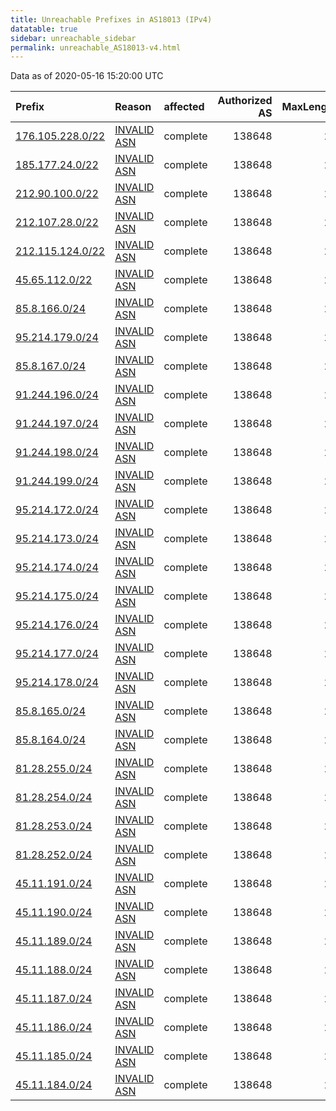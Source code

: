 ```yaml
---
title: Unreachable Prefixes in AS18013 (IPv4)
datatable: true
sidebar: unreachable_sidebar
permalink: unreachable_AS18013-v4.html
---
```


Data as of 2020-05-16 15:20:00 UTC


<div class="datatable-begin"></div>

| Prefix                                                     | Reason                                                                                                  | affected   |   Authorized AS |   MaxLength | Anchor                                         |   unreachable /24s |
|:-----------------------------------------------------------|:--------------------------------------------------------------------------------------------------------|:-----------|----------------:|------------:|:-----------------------------------------------|-------------------:|
| [176.105.228.0/22](https://stat.ripe.net/176.105.228.0/22) | [INVALID ASN](https://rpki-validator.ripe.net/announcement-preview?asn=AS18013&prefix=176.105.228.0/22) | complete   |          138648 |          22 | [RIPE](unreachable_RIPE_NCC_RPKI_Root-v4.html) |                  4 |
| [185.177.24.0/22](https://stat.ripe.net/185.177.24.0/22)   | [INVALID ASN](https://rpki-validator.ripe.net/announcement-preview?asn=AS18013&prefix=185.177.24.0/22)  | complete   |          138648 |          22 | [RIPE](unreachable_RIPE_NCC_RPKI_Root-v4.html) |                  4 |
| [212.90.100.0/22](https://stat.ripe.net/212.90.100.0/22)   | [INVALID ASN](https://rpki-validator.ripe.net/announcement-preview?asn=AS18013&prefix=212.90.100.0/22)  | complete   |          138648 |          24 | [RIPE](unreachable_RIPE_NCC_RPKI_Root-v4.html) |                  4 |
| [212.107.28.0/22](https://stat.ripe.net/212.107.28.0/22)   | [INVALID ASN](https://rpki-validator.ripe.net/announcement-preview?asn=AS18013&prefix=212.107.28.0/22)  | complete   |          138648 |          24 | [RIPE](unreachable_RIPE_NCC_RPKI_Root-v4.html) |                  4 |
| [212.115.124.0/22](https://stat.ripe.net/212.115.124.0/22) | [INVALID ASN](https://rpki-validator.ripe.net/announcement-preview?asn=AS18013&prefix=212.115.124.0/22) | complete   |          138648 |          24 | [RIPE](unreachable_RIPE_NCC_RPKI_Root-v4.html) |                  4 |
| [45.65.112.0/22](https://stat.ripe.net/45.65.112.0/22)     | [INVALID ASN](https://rpki-validator.ripe.net/announcement-preview?asn=AS18013&prefix=45.65.112.0/22)   | complete   |          138648 |          24 | [RIPE](unreachable_RIPE_NCC_RPKI_Root-v4.html) |                  4 |
| [85.8.166.0/24](https://stat.ripe.net/85.8.166.0/24)       | [INVALID ASN](https://rpki-validator.ripe.net/announcement-preview?asn=AS18013&prefix=85.8.166.0/24)    | complete   |          138648 |          24 | [RIPE](unreachable_RIPE_NCC_RPKI_Root-v4.html) |                  1 |
| [95.214.179.0/24](https://stat.ripe.net/95.214.179.0/24)   | [INVALID ASN](https://rpki-validator.ripe.net/announcement-preview?asn=AS18013&prefix=95.214.179.0/24)  | complete   |          138648 |          24 | [RIPE](unreachable_RIPE_NCC_RPKI_Root-v4.html) |                  1 |
| [85.8.167.0/24](https://stat.ripe.net/85.8.167.0/24)       | [INVALID ASN](https://rpki-validator.ripe.net/announcement-preview?asn=AS18013&prefix=85.8.167.0/24)    | complete   |          138648 |          24 | [RIPE](unreachable_RIPE_NCC_RPKI_Root-v4.html) |                  1 |
| [91.244.196.0/24](https://stat.ripe.net/91.244.196.0/24)   | [INVALID ASN](https://rpki-validator.ripe.net/announcement-preview?asn=AS18013&prefix=91.244.196.0/24)  | complete   |          138648 |          22 | [RIPE](unreachable_RIPE_NCC_RPKI_Root-v4.html) |                  1 |
| [91.244.197.0/24](https://stat.ripe.net/91.244.197.0/24)   | [INVALID ASN](https://rpki-validator.ripe.net/announcement-preview?asn=AS18013&prefix=91.244.197.0/24)  | complete   |          138648 |          22 | [RIPE](unreachable_RIPE_NCC_RPKI_Root-v4.html) |                  1 |
| [91.244.198.0/24](https://stat.ripe.net/91.244.198.0/24)   | [INVALID ASN](https://rpki-validator.ripe.net/announcement-preview?asn=AS18013&prefix=91.244.198.0/24)  | complete   |          138648 |          22 | [RIPE](unreachable_RIPE_NCC_RPKI_Root-v4.html) |                  1 |
| [91.244.199.0/24](https://stat.ripe.net/91.244.199.0/24)   | [INVALID ASN](https://rpki-validator.ripe.net/announcement-preview?asn=AS18013&prefix=91.244.199.0/24)  | complete   |          138648 |          22 | [RIPE](unreachable_RIPE_NCC_RPKI_Root-v4.html) |                  1 |
| [95.214.172.0/24](https://stat.ripe.net/95.214.172.0/24)   | [INVALID ASN](https://rpki-validator.ripe.net/announcement-preview?asn=AS18013&prefix=95.214.172.0/24)  | complete   |          138648 |          24 | [RIPE](unreachable_RIPE_NCC_RPKI_Root-v4.html) |                  1 |
| [95.214.173.0/24](https://stat.ripe.net/95.214.173.0/24)   | [INVALID ASN](https://rpki-validator.ripe.net/announcement-preview?asn=AS18013&prefix=95.214.173.0/24)  | complete   |          138648 |          24 | [RIPE](unreachable_RIPE_NCC_RPKI_Root-v4.html) |                  1 |
| [95.214.174.0/24](https://stat.ripe.net/95.214.174.0/24)   | [INVALID ASN](https://rpki-validator.ripe.net/announcement-preview?asn=AS18013&prefix=95.214.174.0/24)  | complete   |          138648 |          24 | [RIPE](unreachable_RIPE_NCC_RPKI_Root-v4.html) |                  1 |
| [95.214.175.0/24](https://stat.ripe.net/95.214.175.0/24)   | [INVALID ASN](https://rpki-validator.ripe.net/announcement-preview?asn=AS18013&prefix=95.214.175.0/24)  | complete   |          138648 |          24 | [RIPE](unreachable_RIPE_NCC_RPKI_Root-v4.html) |                  1 |
| [95.214.176.0/24](https://stat.ripe.net/95.214.176.0/24)   | [INVALID ASN](https://rpki-validator.ripe.net/announcement-preview?asn=AS18013&prefix=95.214.176.0/24)  | complete   |          138648 |          24 | [RIPE](unreachable_RIPE_NCC_RPKI_Root-v4.html) |                  1 |
| [95.214.177.0/24](https://stat.ripe.net/95.214.177.0/24)   | [INVALID ASN](https://rpki-validator.ripe.net/announcement-preview?asn=AS18013&prefix=95.214.177.0/24)  | complete   |          138648 |          24 | [RIPE](unreachable_RIPE_NCC_RPKI_Root-v4.html) |                  1 |
| [95.214.178.0/24](https://stat.ripe.net/95.214.178.0/24)   | [INVALID ASN](https://rpki-validator.ripe.net/announcement-preview?asn=AS18013&prefix=95.214.178.0/24)  | complete   |          138648 |          24 | [RIPE](unreachable_RIPE_NCC_RPKI_Root-v4.html) |                  1 |
| [85.8.165.0/24](https://stat.ripe.net/85.8.165.0/24)       | [INVALID ASN](https://rpki-validator.ripe.net/announcement-preview?asn=AS18013&prefix=85.8.165.0/24)    | complete   |          138648 |          24 | [RIPE](unreachable_RIPE_NCC_RPKI_Root-v4.html) |                  1 |
| [85.8.164.0/24](https://stat.ripe.net/85.8.164.0/24)       | [INVALID ASN](https://rpki-validator.ripe.net/announcement-preview?asn=AS18013&prefix=85.8.164.0/24)    | complete   |          138648 |          24 | [RIPE](unreachable_RIPE_NCC_RPKI_Root-v4.html) |                  1 |
| [81.28.255.0/24](https://stat.ripe.net/81.28.255.0/24)     | [INVALID ASN](https://rpki-validator.ripe.net/announcement-preview?asn=AS18013&prefix=81.28.255.0/24)   | complete   |          138648 |          22 | [RIPE](unreachable_RIPE_NCC_RPKI_Root-v4.html) |                  1 |
| [81.28.254.0/24](https://stat.ripe.net/81.28.254.0/24)     | [INVALID ASN](https://rpki-validator.ripe.net/announcement-preview?asn=AS18013&prefix=81.28.254.0/24)   | complete   |          138648 |          22 | [RIPE](unreachable_RIPE_NCC_RPKI_Root-v4.html) |                  1 |
| [81.28.253.0/24](https://stat.ripe.net/81.28.253.0/24)     | [INVALID ASN](https://rpki-validator.ripe.net/announcement-preview?asn=AS18013&prefix=81.28.253.0/24)   | complete   |          138648 |          22 | [RIPE](unreachable_RIPE_NCC_RPKI_Root-v4.html) |                  1 |
| [81.28.252.0/24](https://stat.ripe.net/81.28.252.0/24)     | [INVALID ASN](https://rpki-validator.ripe.net/announcement-preview?asn=AS18013&prefix=81.28.252.0/24)   | complete   |          138648 |          22 | [RIPE](unreachable_RIPE_NCC_RPKI_Root-v4.html) |                  1 |
| [45.11.191.0/24](https://stat.ripe.net/45.11.191.0/24)     | [INVALID ASN](https://rpki-validator.ripe.net/announcement-preview?asn=AS18013&prefix=45.11.191.0/24)   | complete   |          138648 |          24 | [RIPE](unreachable_RIPE_NCC_RPKI_Root-v4.html) |                  1 |
| [45.11.190.0/24](https://stat.ripe.net/45.11.190.0/24)     | [INVALID ASN](https://rpki-validator.ripe.net/announcement-preview?asn=AS18013&prefix=45.11.190.0/24)   | complete   |          138648 |          24 | [RIPE](unreachable_RIPE_NCC_RPKI_Root-v4.html) |                  1 |
| [45.11.189.0/24](https://stat.ripe.net/45.11.189.0/24)     | [INVALID ASN](https://rpki-validator.ripe.net/announcement-preview?asn=AS18013&prefix=45.11.189.0/24)   | complete   |          138648 |          24 | [RIPE](unreachable_RIPE_NCC_RPKI_Root-v4.html) |                  1 |
| [45.11.188.0/24](https://stat.ripe.net/45.11.188.0/24)     | [INVALID ASN](https://rpki-validator.ripe.net/announcement-preview?asn=AS18013&prefix=45.11.188.0/24)   | complete   |          138648 |          24 | [RIPE](unreachable_RIPE_NCC_RPKI_Root-v4.html) |                  1 |
| [45.11.187.0/24](https://stat.ripe.net/45.11.187.0/24)     | [INVALID ASN](https://rpki-validator.ripe.net/announcement-preview?asn=AS18013&prefix=45.11.187.0/24)   | complete   |          138648 |          22 | [RIPE](unreachable_RIPE_NCC_RPKI_Root-v4.html) |                  1 |
| [45.11.186.0/24](https://stat.ripe.net/45.11.186.0/24)     | [INVALID ASN](https://rpki-validator.ripe.net/announcement-preview?asn=AS18013&prefix=45.11.186.0/24)   | complete   |          138648 |          22 | [RIPE](unreachable_RIPE_NCC_RPKI_Root-v4.html) |                  1 |
| [45.11.185.0/24](https://stat.ripe.net/45.11.185.0/24)     | [INVALID ASN](https://rpki-validator.ripe.net/announcement-preview?asn=AS18013&prefix=45.11.185.0/24)   | complete   |          138648 |          22 | [RIPE](unreachable_RIPE_NCC_RPKI_Root-v4.html) |                  1 |
| [45.11.184.0/24](https://stat.ripe.net/45.11.184.0/24)     | [INVALID ASN](https://rpki-validator.ripe.net/announcement-preview?asn=AS18013&prefix=45.11.184.0/24)   | complete   |          138648 |          22 | [RIPE](unreachable_RIPE_NCC_RPKI_Root-v4.html) |                  1 |

<div class="datatable-end"></div>